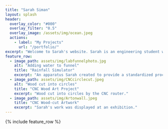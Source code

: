 ```yaml
---
title: "Sarah Siman"
layout: splash
header:
  overlay_color: "#000"
  overlay_filter: "0.5"
  overlay_image: /assets/img/ocean.jpeg
  actions:
    - label: "My Projects"
      url: "/portfolio/"
excerpt: "Welcome to Sarah's website. Sarah is an engineering student with a wide variety of passions and interests, evidenced by her unique array of projects."
feature_row:
  - image_path: assets/img/labfunnelphoto.jpg
    alt: "Adding water to funnel"
    title: "Rainfall Simulator"
    excerpt: "An apparatus Sarah created to provide a standardized process in her research project."
  - image_path: assets/img/CNCcirclecut.jpeg
    alt: "Wood cut into circles"
    title: "CNC Wood Art Project"
    excerpt: "Wood cut into circles by the CNC router."
  - image_path: assets/img/Artonwall.jpeg
    title: "CNC Wood-cut Artwork"
    excerpt: "Sarah's work was displayed at an exhibition."
---
```


{% include feature_row %}

